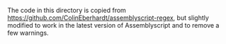 The code in this directory is copied from https://github.com/ColinEberhardt/assemblyscript-regex, but slightly modified to work in the latest version of Assemblyscript and to remove a few warnings.
